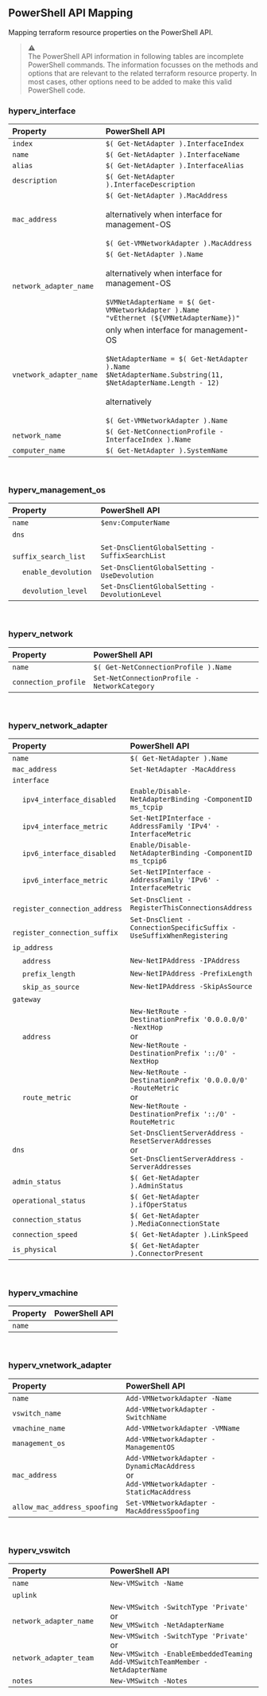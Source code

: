 ## PowerShell API Mapping

Mapping terraform resource properties on the PowerShell API.

> :warning:  
> The PowerShell API information in following tables are incomplete PowerShell commands.  The information focusses on the methods and options that are relevant to the related terraform resource property.  In most cases, other options need to be added to make this valid PowerShell code.  

### hyperv_interface

Property                     | PowerShell API
:----------------------------|:-------------- 
`index`                      | `$( Get-NetAdapter ).InterfaceIndex`
`name`                       | `$( Get-NetAdapter ).InterfaceName`
`alias`                      | `$( Get-NetAdapter ).InterfaceAlias`
`description`                | `$( Get-NetAdapter ).InterfaceDescription`
`mac_address`                | `$( Get-NetAdapter ).MacAddress` <br/><br/> alternatively when interface for management-OS <br/><br/> `$( Get-VMNetworkAdapter ).MacAddress`
`network_adapter_name`       | `$( Get-NetAdapter ).Name` <br/><br/> alternatively when interface for management-OS <br/><br/> `$VMNetAdapterName = $( Get-VMNetworkAdapter ).Name` <br/> `"vEthernet (${VMNetAdapterName})"` 
`vnetwork_adapter_name`      | only when interface for management-OS <br/><br/> `$NetAdapterName = $( Get-NetAdapter ).Name` <br/> `$NetAdapterName.Substring(11, $NetAdapterName.Length - 12)` <br/><br/> alternatively <br/><br/> `$( Get-VMNetworkAdapter ).Name` 
`network_name`               | `$( Get-NetConnectionProfile -InterfaceIndex ).Name`
`computer_name`              | `$( Get-NetAdapter ).SystemName`

<br/>

### hyperv_management_os

Property                     | PowerShell API
:----------------------------|:-------------- 
`name`                       | `$env:ComputerName`
`dns`                        | &emsp;
 &emsp; `suffix_search_list` | `Set-DnsClientGlobalSetting -SuffixSearchList`
 &emsp; `enable_devolution`  | `Set-DnsClientGlobalSetting -UseDevolution`
 &emsp; `devolution_level`   | `Set-DnsClientGlobalSetting -DevolutionLevel`

<br/>

### hyperv_network

Property             | PowerShell API
:--------------------|:--------------
`name`               | `$( Get-NetConnectionProfile ).Name`
`connection_profile` | `Set-NetConnectionProfile -NetworkCategory`

<br/>

### hyperv_network_adapter

Property                              | PowerShell API
:-------------------------------------|:--------------
`name`                                | `$( Get-NetAdapter ).Name`
`mac_address`                         | `Set-NetAdapter -MacAddress`
`interface`                           |
 &emsp; `ipv4_interface_disabled`     | `Enable/Disable-NetAdapterBinding -ComponentID ms_tcpip`
 &emsp; `ipv4_interface_metric`       | `Set-NetIPInterface -AddressFamily 'IPv4' -InterfaceMetric`
 &emsp; `ipv6_interface_disabled`     | `Enable/Disable-NetAdapterBinding -ComponentID ms_tcpip6`
 &emsp; `ipv6_interface_metric`       | `Set-NetIPInterface -AddressFamily 'IPv6' -InterfaceMetric`
 &emsp; `register_connection_address` | `Set-DnsClient -RegisterThisConnectionsAddress`
 &emsp; `register_connection_suffix`  | `Set-DnsClient -ConnectionSpecificSuffix -UseSuffixWhenRegistering`
`ip_address`                          | &emsp;
 &emsp; `address`                     | `New-NetIPAddress -IPAddress`
 &emsp; `prefix_length`               | `New-NetIPAddress -PrefixLength`
 &emsp; `skip_as_source`              | `New-NetIPAddress -SkipAsSource`
`gateway`                             | &emsp;
 &emsp; `address`                     | `New-NetRoute -DestinationPrefix '0.0.0.0/0' -NextHop` <br/> or <br/> `New-NetRoute -DestinationPrefix '::/0' -NextHop`
 &emsp; `route_metric`                | `New-NetRoute -DestinationPrefix '0.0.0.0/0' -RouteMetric` <br/> or <br/> `New-NetRoute -DestinationPrefix '::/0' -RouteMetric`
`dns`                                 | `Set-DnsClientServerAddress -ResetServerAddresses` <br/> or <br/> `Set-DnsClientServerAddress -ServerAddresses`
`admin_status`                        | `$( Get-NetAdapter ).AdminStatus`
`operational_status`                  | `$( Get-NetAdapter ).ifOperStatus`
`connection_status`                   | `$( Get-NetAdapter ).MediaConnectionState`
`connection_speed`                    | `$( Get-NetAdapter ).LinkSpeed`
`is_physical`                         | `$( Get-NetAdapter ).ConnectorPresent`

<br/>

### hyperv_vmachine

Property | PowerShell API
:--------|:-------------- 
`name`   |

<br/>

### hyperv_vnetwork_adapter

Property                     | PowerShell API
:----------------------------|:-------------- 
`name`                       | `Add-VMNetworkAdapter -Name`
`vswitch_name`               | `Add-VMNetworkAdapter -SwitchName`
`vmachine_name`              | `Add-VMNetworkAdapter -VMName`
`management_os`              | `Add-VMNetworkAdapter -ManagementOS`
`mac_address`                | `Add-VMNetworkAdapter -DynamicMacAddress` <br/> or <br/> `Add-VMNetworkAdapter -StaticMacAddress`
`allow_mac_address_spoofing` | `Set-VMNetworkAdapter -MacAddressSpoofing` 

<br/>

### hyperv_vswitch

Property                       | PowerShell API
:------------------------------|:-------------- 
`name`                         | `New-VMSwitch -Name`
`uplink`                       | &emsp;
 &emsp; `network_adapter_name` | `New-VMSwitch -SwitchType 'Private'` <br/> or <br/> `New_VMSwitch -NetAdapterName`
 &emsp; `network_adapter_team` | `New-VMSwitch -SwitchType 'Private'` <br/> or <br/> `New-VMSwitch -EnableEmbeddedTeaming` <br/> `Add-VMSwitchTeamMember -NetAdapterName`
`notes`                        | `New-VMSwitch -Notes`

<br/>